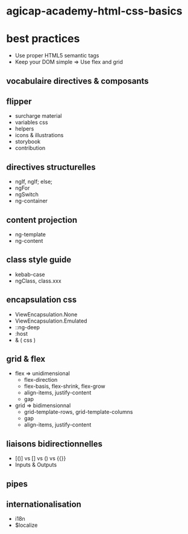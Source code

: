# agicap-academy-html-css-basics

# best practices
* Use proper HTML5 semantic tags
* Keep your DOM simple => Use flex and grid
## vocabulaire directives & composants
## flipper
- surcharge material
- variables css
- helpers
- icons & illustrations
- storybook
- contribution
## directives structurelles
 - ngIf, ngIf; else;
 - ngFor
 - ngSwitch
 - ng-container
## content projection
 - ng-template
 - ng-content
## class style guide
 - kebab-case
 - ngClass, class.xxx
## encapsulation css
- ViewEncapsulation.None
- ViewEncapsulation.Emulated
- ::ng-deep
- :host
- & ( css )
## grid & flex
 - flex => unidimensional
    - flex-direction
    - flex-basis, flex-shrink, flex-grow
    - align-items, justify-content
    - gap
 - grid => bidimensionnal
   - grid-template-rows, grid-template-columns
   - gap
   - align-items, justify-content
## liaisons bidirectionnelles
 - [()] vs [] vs () vs {{}}
 - Inputs & Outputs
## pipes
## internationalisation
 - i18n
 - $localize

